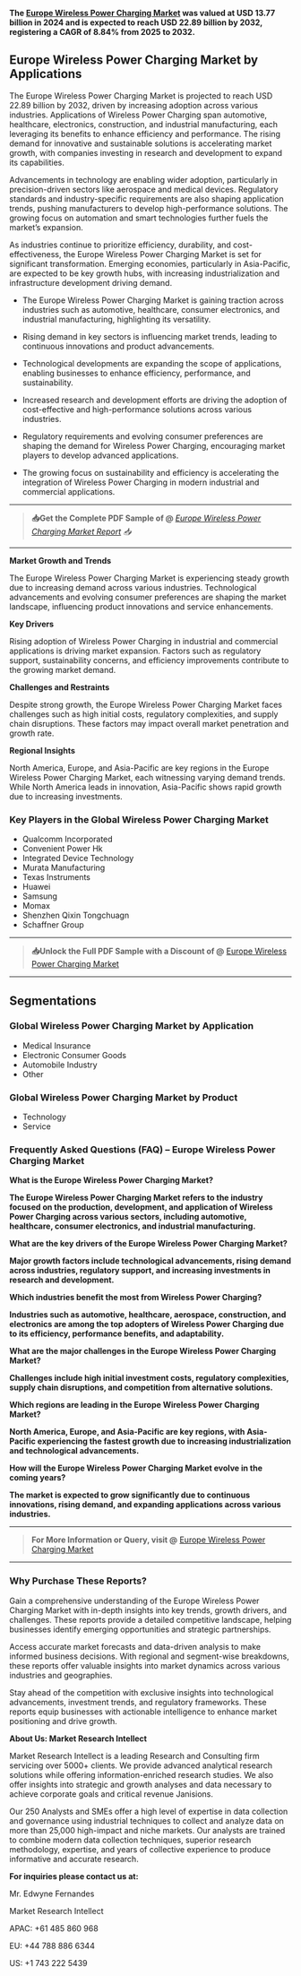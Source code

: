 <p><strong>The <a href="https://www.marketresearchintellect.com/download-sample/?rid=193193&amp;utm_source=Pulse-April-Europe&amp;utm_medium=852">Europe Wireless Power Charging Market</a> was valued at USD 13.77 billion in 2024 and is expected to reach USD 22.89 billion by 2032, registering a CAGR of 8.84% from 2025 to 2032.</strong></p><h2>Europe Wireless Power Charging Market by Applications&nbsp;</h2><p><p>The Europe Wireless Power Charging Market is projected to reach USD 22.89 billion by 2032, driven by increasing adoption across various industries. Applications of Wireless Power Charging span automotive, healthcare, electronics, construction, and industrial manufacturing, each leveraging its benefits to enhance efficiency and performance. The rising demand for innovative and sustainable solutions is accelerating market growth, with companies investing in research and development to expand its capabilities.</p><p>Advancements in technology are enabling wider adoption, particularly in precision-driven sectors like aerospace and medical devices. Regulatory standards and industry-specific requirements are also shaping application trends, pushing manufacturers to develop high-performance solutions. The growing focus on automation and smart technologies further fuels the market&rsquo;s expansion.</p><p>As industries continue to prioritize efficiency, durability, and cost-effectiveness, the Europe Wireless Power Charging Market is set for significant transformation. Emerging economies, particularly in Asia-Pacific, are expected to be key growth hubs, with increasing industrialization and infrastructure development driving demand.</p></p><ul><li><p>The Europe Wireless Power Charging Market is gaining traction across industries such as automotive, healthcare, consumer electronics, and industrial manufacturing, highlighting its versatility.</p></li><li><p>Rising demand in key sectors is influencing market trends, leading to continuous innovations and product advancements.</p></li><li><p>Technological developments are expanding the scope of applications, enabling businesses to enhance efficiency, performance, and sustainability.</p></li><li><p>Increased research and development efforts are driving the adoption of cost-effective and high-performance solutions across various industries.</p></li><li><p>Regulatory requirements and evolving consumer preferences are shaping the demand for Wireless Power Charging, encouraging market players to develop advanced applications.</p></li><li><p>The growing focus on sustainability and efficiency is accelerating the integration of Wireless Power Charging in modern industrial and commercial applications.</p></li></ul><hr /><blockquote><p><strong><span class="font-[700]">📥Get the Complete PDF Sample of @ </span></strong><em><span class="font-[700]"><a href="https://www.marketresearchintellect.com/download-sample/?rid=193193&amp;utm_source=Pulse-April-Europe&amp;utm_medium=852" target="_blank" data-tracking-control-name="article-ssr-frontend-pulse_little-text-block" data-tracking-will-navigate="" data-test-link="">Europe Wireless Power Charging Market Report</a>&nbsp;📥</span></em></p></blockquote><hr /><p class="" data-start="77" data-end="360"><strong data-start="77" data-end="105">Market Growth and Trends</strong></p><p class="" data-start="77" data-end="360">The Europe Wireless Power Charging Market is experiencing steady growth due to increasing demand across various industries. Technological advancements and evolving consumer preferences are shaping the market landscape, influencing product innovations and service enhancements.</p><p class="" data-start="362" data-end="606"><strong data-start="362" data-end="377">Key Drivers</strong></p><p class="" data-start="362" data-end="606">Rising adoption of Wireless Power Charging in industrial and commercial applications is driving market expansion. Factors such as regulatory support, sustainability concerns, and efficiency improvements contribute to the growing market demand.</p><p class="" data-start="608" data-end="849"><strong data-start="608" data-end="637">Challenges and Restraints</strong></p><p class="" data-start="608" data-end="849">Despite strong growth, the Europe Wireless Power Charging Market faces challenges such as high initial costs, regulatory complexities, and supply chain disruptions. These factors may impact overall market penetration and growth rate.</p><p class="" data-start="851" data-end="1095"><strong data-start="851" data-end="872">Regional Insights</strong></p><p class="" data-start="851" data-end="1095">North America, Europe, and Asia-Pacific are key regions in the Europe Wireless Power Charging Market, each witnessing varying demand trends. While North America leads in innovation, Asia-Pacific shows rapid growth due to increasing investments.</p><p><h3>Key Players in the Global Wireless Power Charging Market </h3><ul><li>Qualcomm Incorporated</li><li>Convenient Power Hk</li><li>Integrated Device Technology</li><li>Murata Manufacturing</li><li>Texas Instruments</li><li>Huawei</li><li>Samsung</li><li>Momax</li><li>Shenzhen Qixin Tongchuagn</li><li>Schaffner Group</li></ul></p><hr /><blockquote><p><strong>📥Unlock the Full PDF Sample with a Discount of @</strong> <a href="https://www.marketresearchintellect.com/ask-for-discount/?rid=193193&amp;utm_source=Pulse-April-Europe&amp;utm_medium=852">Europe Wireless Power Charging Market</a></p></blockquote><hr /><p><h2>Segmentations</h2><h3>Global Wireless Power Charging Market by Application</h3><ul><li>Medical Insurance</li><li>Electronic Consumer Goods</li><li>Automobile Industry</li><li>Other</li></ul><h3>Global Wireless Power Charging Market by Product</h3><ul><li>Technology</li><li>Service</li></ul></p><h3><strong>Frequently Asked Questions (FAQ) &ndash; Europe Wireless Power Charging Market</strong></h3><p><strong>What is the Europe Wireless Power Charging Market?</strong></p><p><strong>The Europe Wireless Power Charging Market refers to the industry focused on the production, development, and application of Wireless Power Charging across various sectors, including automotive, healthcare, consumer electronics, and industrial manufacturing.</strong></p><p><strong>What are the key drivers of the Europe Wireless Power Charging Market?</strong></p><p><strong>Major growth factors include technological advancements, rising demand across industries, regulatory support, and increasing investments in research and development.</strong></p><p><strong>Which industries benefit the most from Wireless Power Charging?</strong></p><p><strong>Industries such as automotive, healthcare, aerospace, construction, and electronics are among the top adopters of Wireless Power Charging due to its efficiency, performance benefits, and adaptability.</strong></p><p><strong>What are the major challenges in the Europe Wireless Power Charging Market?</strong></p><p><strong>Challenges include high initial investment costs, regulatory complexities, supply chain disruptions, and competition from alternative solutions.</strong></p><p><strong>Which regions are leading in the Europe Wireless Power Charging Market?</strong></p><p><strong>North America, Europe, and Asia-Pacific are key regions, with Asia-Pacific experiencing the fastest growth due to increasing industrialization and technological advancements.</strong></p><p><strong>How will the Europe Wireless Power Charging Market evolve in the coming years?</strong></p><p><strong>The market is expected to grow significantly due to continuous innovations, rising demand, and expanding applications across various industries.</strong></p><hr /><blockquote><p><span class="font-[700]"><strong>For More Information or Query, visit&nbsp;@</strong>&nbsp;</span><span class="font-[700]"><a href="https://www.marketresearchintellect.com/product/global-wireless-power-charging-market-size-and-forecast/?utm_source=Linkedin&utm_medium=852" target="_blank" data-tracking-control-name="article-ssr-frontend-pulse_little-text-block" data-tracking-will-navigate="" data-test-link="">Europe Wireless Power Charging Market</a></span></p></blockquote><hr /><h3><strong data-start="0" data-end="31">Why Purchase These Reports?</strong></h3><p class="" data-start="35" data-end="297">Gain a comprehensive understanding of the Europe Wireless Power Charging Market with in-depth insights into key trends, growth drivers, and challenges. These reports provide a detailed competitive landscape, helping businesses identify emerging opportunities and strategic partnerships.</p><p class="" data-start="299" data-end="540">Access accurate market forecasts and data-driven analysis to make informed business decisions. With regional and segment-wise breakdowns, these reports offer valuable insights into market dynamics across various industries and geographies.</p><p class="" data-start="542" data-end="784">Stay ahead of the competition with exclusive insights into technological advancements, investment trends, and regulatory frameworks. These reports equip businesses with actionable intelligence to enhance market positioning and drive growth.</p><p><strong><span class="font-[700]">About Us: Market Research Intellect</span></strong></p><p><span class="">Market Research Intellect is a leading Research and Consulting firm servicing over 5000+ clients. We provide advanced analytical research solutions while offering information-enriched research studies.&nbsp;</span>We also offer insights into strategic and growth analyses and data necessary to achieve corporate goals and critical revenue Janisions.</p><p><span class="">Our 250 Analysts and SMEs offer a high level of expertise in data collection and governance using industrial techniques to collect and analyze data on more than 25,000 high-impact and niche markets. Our analysts are trained to combine modern data collection techniques, superior research methodology, expertise, and years of collective experience to produce informative and accurate research.</span></p><p><strong>For inquiries please contact us at:</strong></p><p>Mr. Edwyne Fernandes</p><p>Market Research Intellect</p><p>APAC: +61 485 860 968</p><p>EU: +44 788 886 6344</p><p>US: +1 743 222 5439</p>